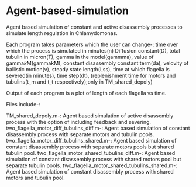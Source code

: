 # Agent-based-simulation
Agent based simulation of constant and active disassembly processes to simulate length regulation in Chlamydomonas.

Each program takes parameters which the user can change-: time over which the process is simulated in minutes(n) Diffusion constant(D), total tubulin in micron(T), gamma in the model(gammma), value of gamma*k*M(gammakM), constant disassembly constant term(da), velovity of ballistic motion(v), steady state length(Lss), time at which flagella is severed(in minutes), time step(dt), (replenishment time for motors and tubulins(t_m and t_t respectively);only  in TM_shared_depoly)

Output of each program is a plot of length of each flagella vs time.

Files include-:

TM_shared_depoly.m-: Agent based simulation of active disassembly process with the option of including feedback and severing.
two_flagella_motor_diff_tubulins_diff.m-: Agent based simulation of constant disassembly process with separate motors and tubulin pools.
two_flagella_motor_diff_tubulins_shared.m-: Agent based simulation of constant disassembly process with separate motors pools but shared tubulin pool.
two_flagella_motor_shared_tubulins_diff.m-: Agent based simulation of constant disassembly process with shared motors pool but separate tubulin pools.
two_flagella_motor_shared_tubulins_shared.m-: Agent based simulation of constant disassembly process with shared motors and tubulin pool.
